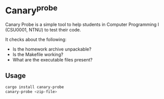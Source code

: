 # Canary<sup>probe</sup>

Canary Probe is a simple tool to help students in Computer Programming I (CSU0001, NTNU) to test their code.

It checks about the following:

- Is the homework archive unpackable?
- Is the Makefile working?
- What are the executable files present?

## Usage

```bash
cargo install canary-probe
canary-probe <zip-file>
```
